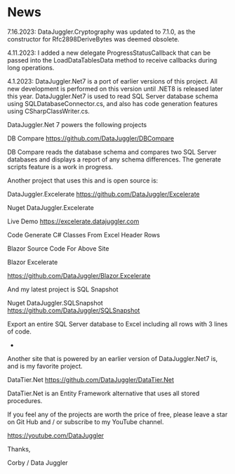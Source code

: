 # News

7.16.2023: DataJuggler.Cryptography was updated to 7.1.0, as the constructor for Rfc2898DeriveBytes was 
deemed obsolete. 

4.11.2023: I added a new delegate ProgressStatusCallback that can be passed into the LoadDataTablesData method
to receive callbacks during long operations.

4.1.2023: DataJuggler.Net7 is a port of earlier versions of this project. All new development
is performed on this version until .NET8 is released later this year.
DataJuggler.Net7 is used to read SQL Server database schema using SQLDatabaseConnector.cs, and also 
has code generation features using CSharpClassWriter.cs.

DataJuggler.Net 7 powers the following projects

DB Compare
https://github.com/DataJuggler/DBCompare

DB Compare reads the database schema and compares two SQL Server databases and displays a report
of any schema differences. The generate scripts feature is a work in progress.

Another project that uses this and is open source is:

DataJuggler.Excelerate
https://github.com/DataJuggler/Excelerate

Nuget DataJuggler.Excelerate

Live Demo
https://excelerate.datajuggler.com

Code Generate C# Classes From Excel Header Rows

Blazor Source Code For Above Site

Blazor Excelerate

https://github.com/DataJuggler/Blazor.Excelerate

And my latest project is SQL Snapshot

Nuget DataJuggler.SQLSnapshot
https://github.com/DataJuggler/SQLSnapshot

Export an entire SQL Server database to Excel including all rows with 3 lines of code.

-

Another site that is powered by an earlier version of DataJuggler.Net7 is, and is my favorite project.

DataTier.Net
https://github.com/DataJuggler/DataTier.Net

DataTier.Net is an Entity Framework alternative that uses all stored procedures.

If you feel any of the projects are worth the price of free, please leave a star on Git Hub and / or
subscribe to my YouTube channel.

https://youtube.com/DataJuggler

Thanks,

Corby / Data Juggler












